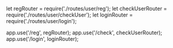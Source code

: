 let regRouter = require('./routes/user/reg');
let checkUserRouter = require('./routes/user/checkUser');
let loginRouter = require('./routes/user/login');

app.use('/reg', regRouter);
app.use('/check', checkUserRouter);
app.use('/login', loginRouter);